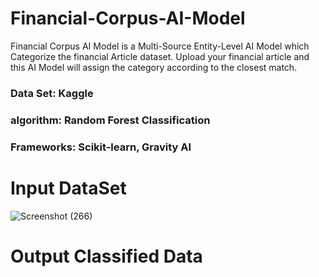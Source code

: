 # Financial-Corpus-AI-Model
Financial Corpus AI Model is a Multi-Source Entity-Level AI Model which Categorize the financial Article dataset.
Upload your financial article and this AI Model will assign the category according to the closest match.

### Data Set: Kaggle
### algorithm: Random Forest Classification
### Frameworks: Scikit-learn, Gravity AI

# Input DataSet
![Screenshot (266)](https://github.com/Shravani-CV/Financial-Corpus-AI-Model/assets/145748032/1a21cd68-e0f3-4fdd-865d-490f522ec5e5)

# Output Classified Data
